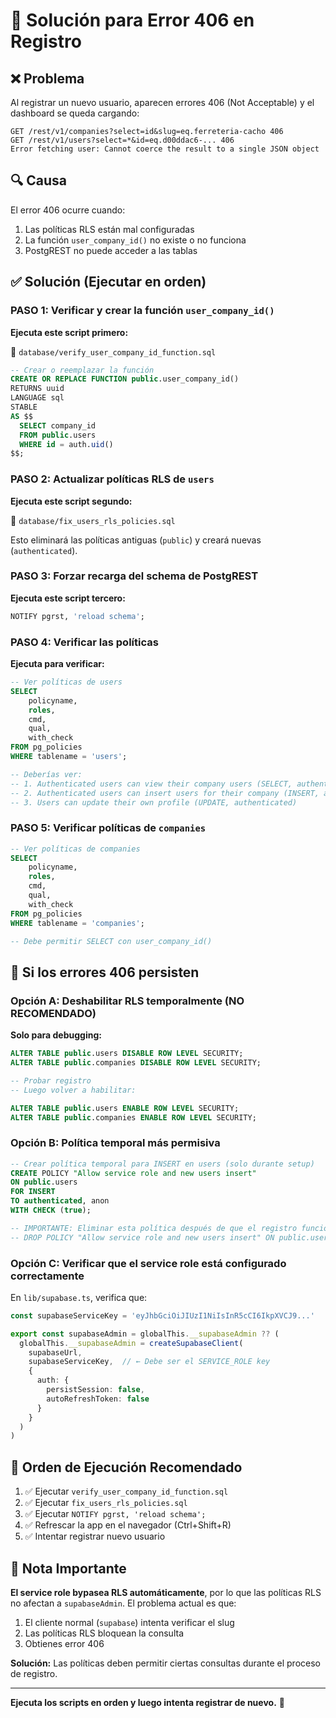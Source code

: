 # 🔧 Solución para Error 406 en Registro

## ❌ Problema

Al registrar un nuevo usuario, aparecen errores 406 (Not Acceptable) y el dashboard se queda cargando:

```
GET /rest/v1/companies?select=id&slug=eq.ferreteria-cacho 406
GET /rest/v1/users?select=*&id=eq.d00ddac6-... 406
Error fetching user: Cannot coerce the result to a single JSON object
```

## 🔍 Causa

El error 406 ocurre cuando:
1. Las políticas RLS están mal configuradas
2. La función `user_company_id()` no existe o no funciona
3. PostgREST no puede acceder a las tablas

## ✅ Solución (Ejecutar en orden)

### PASO 1: Verificar y crear la función `user_company_id()`

**Ejecuta este script primero:**

📄 `database/verify_user_company_id_function.sql`

```sql
-- Crear o reemplazar la función
CREATE OR REPLACE FUNCTION public.user_company_id()
RETURNS uuid
LANGUAGE sql
STABLE
AS $$
  SELECT company_id
  FROM public.users
  WHERE id = auth.uid()
$$;
```

### PASO 2: Actualizar políticas RLS de `users`

**Ejecuta este script segundo:**

📄 `database/fix_users_rls_policies.sql`

Esto eliminará las políticas antiguas (`public`) y creará nuevas (`authenticated`).

### PASO 3: Forzar recarga del schema de PostgREST

**Ejecuta este script tercero:**

```sql
NOTIFY pgrst, 'reload schema';
```

### PASO 4: Verificar las políticas

**Ejecuta para verificar:**

```sql
-- Ver políticas de users
SELECT 
    policyname, 
    roles, 
    cmd, 
    qual,
    with_check
FROM pg_policies
WHERE tablename = 'users';

-- Deberías ver:
-- 1. Authenticated users can view their company users (SELECT, authenticated)
-- 2. Authenticated users can insert users for their company (INSERT, authenticated)
-- 3. Users can update their own profile (UPDATE, authenticated)
```

### PASO 5: Verificar políticas de `companies`

```sql
-- Ver políticas de companies
SELECT 
    policyname, 
    roles, 
    cmd, 
    qual,
    with_check
FROM pg_policies
WHERE tablename = 'companies';

-- Debe permitir SELECT con user_company_id()
```

## 🚨 Si los errores 406 persisten

### Opción A: Deshabilitar RLS temporalmente (NO RECOMENDADO)

**Solo para debugging:**

```sql
ALTER TABLE public.users DISABLE ROW LEVEL SECURITY;
ALTER TABLE public.companies DISABLE ROW LEVEL SECURITY;

-- Probar registro
-- Luego volver a habilitar:

ALTER TABLE public.users ENABLE ROW LEVEL SECURITY;
ALTER TABLE public.companies ENABLE ROW LEVEL SECURITY;
```

### Opción B: Política temporal más permisiva

```sql
-- Crear política temporal para INSERT en users (solo durante setup)
CREATE POLICY "Allow service role and new users insert"
ON public.users
FOR INSERT
TO authenticated, anon
WITH CHECK (true);

-- IMPORTANTE: Eliminar esta política después de que el registro funcione
-- DROP POLICY "Allow service role and new users insert" ON public.users;
```

### Opción C: Verificar que el service role está configurado correctamente

En `lib/supabase.ts`, verifica que:

```typescript
const supabaseServiceKey = 'eyJhbGciOiJIUzI1NiIsInR5cCI6IkpXVCJ9...'

export const supabaseAdmin = globalThis.__supabaseAdmin ?? (
  globalThis.__supabaseAdmin = createSupabaseClient(
    supabaseUrl, 
    supabaseServiceKey,  // ← Debe ser el SERVICE_ROLE key
    {
      auth: {
        persistSession: false,
        autoRefreshToken: false
      }
    }
  )
)
```

## 🎯 Orden de Ejecución Recomendado

1. ✅ Ejecutar `verify_user_company_id_function.sql`
2. ✅ Ejecutar `fix_users_rls_policies.sql`
3. ✅ Ejecutar `NOTIFY pgrst, 'reload schema';`
4. ✅ Refrescar la app en el navegador (Ctrl+Shift+R)
5. ✅ Intentar registrar nuevo usuario

## 📝 Nota Importante

**El service role bypasea RLS automáticamente**, por lo que las políticas RLS no afectan a `supabaseAdmin`. El problema actual es que:

1. El cliente normal (`supabase`) intenta verificar el slug
2. Las políticas RLS bloquean la consulta
3. Obtienes error 406

**Solución:** Las políticas deben permitir ciertas consultas durante el proceso de registro.

---

**Ejecuta los scripts en orden y luego intenta registrar de nuevo.** 🚀
